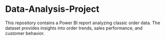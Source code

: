 # Data-Analysis-Project
This repository contains a Power BI report analyzing classic order data. The dataset provides insights into order trends, sales performance, and customer behavior.

